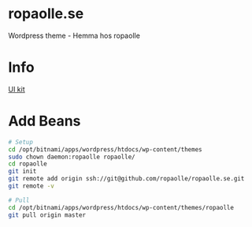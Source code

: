 # ropaolle.se
Wordpress theme - Hemma hos ropaolle

# Info
[UI kit](https://getuikit.com/v2/docs/icon.html)

# Add Beans
``` bash
# Setup
cd /opt/bitnami/apps/wordpress/htdocs/wp-content/themes
sudo chown daemon:ropaolle ropaolle/
cd ropaolle
git init
git remote add origin ssh://git@github.com/ropaolle/ropaolle.se.git
git remote -v

# Pull
cd /opt/bitnami/apps/wordpress/htdocs/wp-content/themes/ropaolle
git pull origin master
```
